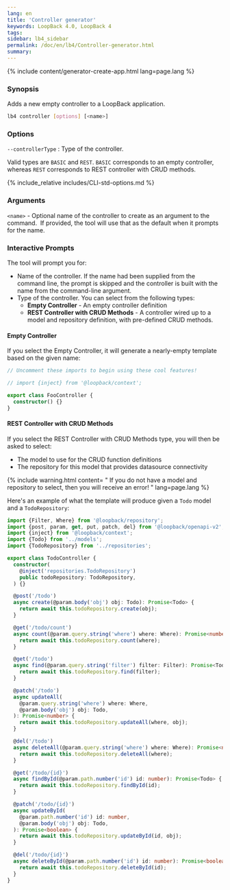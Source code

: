 ```yaml
---
lang: en
title: 'Controller generator'
keywords: LoopBack 4.0, LoopBack 4
tags:
sidebar: lb4_sidebar
permalink: /doc/en/lb4/Controller-generator.html
summary:
---
```


{% include content/generator-create-app.html lang=page.lang %}

### Synopsis

Adds a new empty controller to a LoopBack application.

```sh
lb4 controller [options] [<name>]
```

### Options

`--controllerType` : Type of the controller.

Valid types are `BASIC` and `REST`. `BASIC` corresponds to an empty controller,
whereas `REST` corresponds to REST controller with CRUD methods.

{% include_relative includes/CLI-std-options.md %}

### Arguments

`<name>` - Optional name of the controller to create as an argument to the
command.  If provided, the tool will use that as the default when it prompts for
the name.

### Interactive Prompts

The tool will prompt you for:

- Name of the controller. If the name had been supplied from the command line,
  the prompt is skipped and the controller is built with the name from the
  command-line argument.
- Type of the controller. You can select from the following types:
  - **Empty Controller** - An empty controller definition
  - **REST Controller with CRUD Methods** - A controller wired up to a model and
    repository definition, with pre-defined CRUD methods.

#### Empty Controller

If you select the Empty Controller, it will generate a nearly-empty template
based on the given name:

```ts
// Uncomment these imports to begin using these cool features!

// import {inject} from '@loopback/context';

export class FooController {
  constructor() {}
}
```

#### REST Controller with CRUD Methods

If you select the REST Controller with CRUD Methods type, you will then be asked
to select:

- The model to use for the CRUD function definitions
- The repository for this model that provides datasource connectivity

{% include warning.html content= " If you do not have a model and repository to
select, then you will receive an error! " lang=page.lang %}

Here's an example of what the template will produce given a `Todo` model and a
`TodoRepository`:

```ts
import {Filter, Where} from '@loopback/repository';
import {post, param, get, put, patch, del} from '@loopback/openapi-v2';
import {inject} from '@loopback/context';
import {Todo} from '../models';
import {TodoRepository} from '../repositories';

export class TodoController {
  constructor(
    @inject('repositories.TodoRepository')
    public todoRepository: TodoRepository,
  ) {}

  @post('/todo')
  async create(@param.body('obj') obj: Todo): Promise<Todo> {
    return await this.todoRepository.create(obj);
  }

  @get('/todo/count')
  async count(@param.query.string('where') where: Where): Promise<number> {
    return await this.todoRepository.count(where);
  }

  @get('/todo')
  async find(@param.query.string('filter') filter: Filter): Promise<Todo[]> {
    return await this.todoRepository.find(filter);
  }

  @patch('/todo')
  async updateAll(
    @param.query.string('where') where: Where,
    @param.body('obj') obj: Todo,
  ): Promise<number> {
    return await this.todoRepository.updateAll(where, obj);
  }

  @del('/todo')
  async deleteAll(@param.query.string('where') where: Where): Promise<number> {
    return await this.todoRepository.deleteAll(where);
  }

  @get('/todo/{id}')
  async findById(@param.path.number('id') id: number): Promise<Todo> {
    return await this.todoRepository.findById(id);
  }

  @patch('/todo/{id}')
  async updateById(
    @param.path.number('id') id: number,
    @param.body('obj') obj: Todo,
  ): Promise<boolean> {
    return await this.todoRepository.updateById(id, obj);
  }

  @del('/todo/{id}')
  async deleteById(@param.path.number('id') id: number): Promise<boolean> {
    return await this.todoRepository.deleteById(id);
  }
}
```
